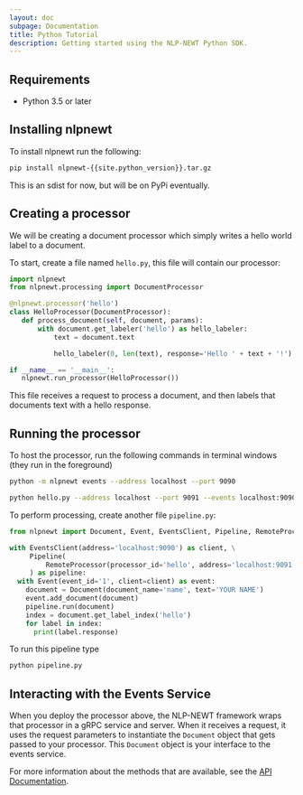 ```yaml
---
layout: doc
subpage: Documentation
title: Python Tutorial
description: Getting started using the NLP-NEWT Python SDK.
---
```


## Requirements


- Python 3.5 or later

## Installing nlpnewt

To install nlpnewt run the following:

```bash
pip install nlpnewt-{{site.python_version}}.tar.gz
```

This is an sdist for now, but will be on PyPi eventually.

## Creating a processor


We will be creating a document processor which simply writes a hello world label to a document.

To start, create a file named ``hello.py``, this file will contain our processor:

```python
import nlpnewt
from nlpnewt.processing import DocumentProcessor

@nlpnewt.processor('hello')
class HelloProcessor(DocumentProcessor):
   def process_document(self, document, params):
       with document.get_labeler('hello') as hello_labeler:
           text = document.text

           hello_labeler(0, len(text), response='Hello ' + text + '!')

if __name__ == '__main__':
   nlpnewt.run_processor(HelloProcessor())
```

This file receives a request to process a document, and then labels that documents text with
a hello response.

## Running the processor

To host the processor, run the following commands in terminal windows (they run in the foreground)

```bash
python -m nlpnewt events --address localhost --port 9090

python hello.py --address localhost --port 9091 --events localhost:9090
```

To perform processing, create another file ``pipeline.py``:

```python
from nlpnewt import Document, Event, EventsClient, Pipeline, RemoteProcessor

with EventsClient(address='localhost:9090') as client, \
     Pipeline(
         RemoteProcessor(processor_id='hello', address='localhost:9091')
     ) as pipeline:
  with Event(event_id='1', client=client) as event:
    document = Document(document_name='name', text='YOUR NAME')
    event.add_document(document)
    pipeline.run(document)
    index = document.get_label_index('hello')
    for label in index:
      print(label.response)
```


To run this pipeline type

```bash
python pipeline.py
```

## Interacting with the Events Service

When you deploy the processor above, the NLP-NEWT framework wraps that processor
in a gRPC service and server. When it receives a request, it uses the request
parameters to instantiate the ``Document`` object that gets passed to your
processor. This ``Document`` object is your interface to the events service.

For more information about the methods that are available, see the
[API Documentation](https://nlpie.github.io/newt-python-api/nlpnewt.html#nlpnewt.events.Document).
